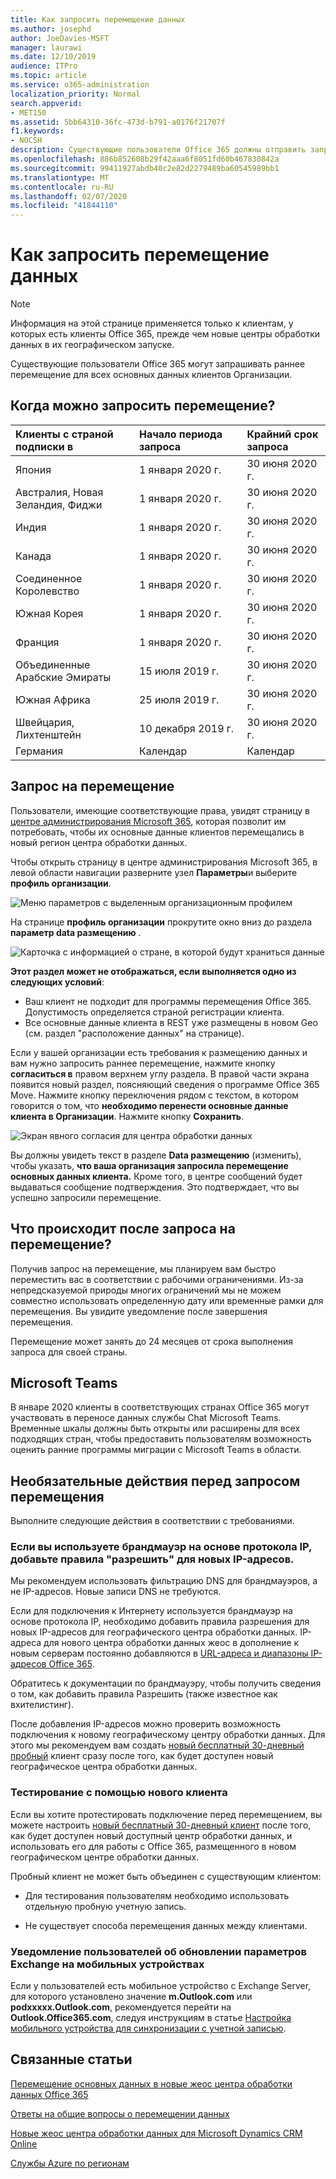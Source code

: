 ```yaml
---
title: Как запросить перемещение данных
ms.author: josephd
author: JoeDavies-MSFT
manager: laurawi
ms.date: 12/10/2019
audience: ITPro
ms.topic: article
ms.service: o365-administration
localization_priority: Normal
search.appverid:
- MET150
ms.assetid: 5bb64310-36fc-473d-b791-a0176f21707f
f1.keywords:
- NOCSH
description: Существующие пользователи Office 365 должны отправить запрос перед крайним сроком их страны, чтобы данные клиентов, участвующие в службах Office 365, перемещались на новый географию.
ms.openlocfilehash: 886b852608b29f42aaa6f8051fd60b467830842a
ms.sourcegitcommit: 99411927abdb40c2e82d2279489ba60545989bb1
ms.translationtype: MT
ms.contentlocale: ru-RU
ms.lasthandoff: 02/07/2020
ms.locfileid: "41844110"
---
```

# <a name="how-to-request-your-data-move"></a>Как запросить перемещение данных

> [!NOTE]
> Информация на этой странице применяется только к клиентам, у которых есть клиенты Office 365, прежде чем новые центры обработки данных в их географическом запуске. 
  
Существующие пользователи Office 365 могут запрашивать раннее перемещение для всех основных данных клиентов Организации.  
  
## <a name="when-can-i-request-a-move"></a>Когда можно запросить перемещение?

|**Клиенты с страной подписки в**|**Начало периода запроса**|**Крайний срок запроса**|
|:-----|:-----|:-----|
|Япония  <br/> |1 января 2020 г.  <br/> |30 июня 2020 г.  <br/> |
|Австралия, Новая Зеландия, Фиджи  <br/> |1 января 2020 г.  <br/> |30 июня 2020 г.  <br/> |
|Индия  <br/> |1 января 2020 г.  <br/> |30 июня 2020 г.  <br/> |
|Канада  <br/> |1 января 2020 г.  <br/> |30 июня 2020 г.  <br/> |
|Соединенное Королевство  <br/> |1 января 2020 г.  <br/> |30 июня 2020 г.  <br/> |
|Южная Корея  <br/> |1 января 2020 г.  <br/> |30 июня 2020 г.  <br/> |
|Франция  <br/> |1 января 2020 г.  <br/> |30 июня 2020 г.  <br/> |
|Объединенные Арабские Эмираты  <br/> |15 июля 2019 г.  <br/> |30 июня 2020 г.  <br/> |
|Южная Африка  <br/> |25 июля 2019 г.  <br/> |30 июня 2020 г.  <br/> |
|Швейцария, Лихтенштейн  <br/> |10 декабря 2019 г.  <br/> |30 июня 2020 г.  <br/> |
|Германия  <br/> |Календар  <br/> |Календар  <br/> |
   
## <a name="how-to-request-a-move"></a>Запрос на перемещение

Пользователи, имеющие соответствующие права, увидят страницу в [центре администрирования Microsoft 365](https://aka.ms/365admin), которая позволит им потребовать, чтобы их основные данные клиентов перемещались в новый регион центра обработки данных.  
  
Чтобы открыть страницу в центре администрирования Microsoft 365, в левой области навигации разверните узел **Параметры**и выберите **профиль организации**.
  
![Меню параметров с выделенным организационным профилем](media/22799fac-32b4-4f79-ae60-3f6ffb7cfbd7.png)
  
На странице **профиль организации** прокрутите окно вниз до раздела **параметр data размещению** . 
  
![Карточка с информацией о стране, в которой будут храниться данные](media/dataresidencyae.jpg)
  
**Этот раздел может не отображаться, если выполняется одно из следующих условий**:
- Ваш клиент не подходит для программы перемещения Office 365.  Допустимость определяется страной регистрации клиента.
- Все основные данные клиента в REST уже размещены в новом Geo (см. раздел "расположение данных" на странице). 
  
Если у вашей организации есть требования к размещению данных и вам нужно запросить раннее перемещение, нажмите кнопку **согласиться в** правом верхнем углу раздела. В правой части экрана появится новый раздел, поясняющий сведения о программе Office 365 Move. Нажмите кнопку переключения рядом с текстом, в котором говорится о том, что **необходимо перенести основные данные клиента в Организации**. Нажмите кнопку **Сохранить**.
  
![Экран явного согласия для центра обработки данных](media/dataresidencyflyoutae.jpg)
  
Вы должны увидеть текст в разделе **Data размещению** (изменить), чтобы указать, **что ваша организация запросила перемещение основных данных клиента.** Кроме того, в центре сообщений будет выдаваться сообщение подтверждения. Это подтверждает, что вы успешно запросили перемещение. 


  
## <a name="what-happens-after-requesting-a-move"></a>Что происходит после запроса на перемещение?

Получив запрос на перемещение, мы планируем вам быстро переместить вас в соответствии с рабочими ограничениями. Из-за непредсказуемой природы многих ограничений мы не можем совместно использовать определенную дату или временные рамки для перемещения. Вы увидите уведомление после завершения перемещения.
  
Перемещение может занять до 24 месяцев от срока выполнения запроса для своей страны.
  
## <a name="microsoft-teams"></a>Microsoft Teams

В январе 2020 клиенты в соответствующих странах Office 365 могут участвовать в переносе данных службы Chat Microsoft Teams.  Временные шкалы должны быть открыты или расширены для всех подходящих стран, чтобы предоставить пользователям возможность оценить ранние программы миграции с Microsoft Teams в области.   

## <a name="optional-actions-before-you-request-a-move"></a>Необязательные действия перед запросом перемещения

Выполните следующие действия в соответствии с требованиями.
  
### <a name="if-you-use-an-ip-based-firewall-add-allow-rules-for-the-new-ip-addresses"></a>Если вы используете брандмауэр на основе протокола IP, добавьте правила "разрешить" для новых IP-адресов.

Мы рекомендуем использовать фильтрацию DNS для брандмауэров, а не IP-адресов. Новые записи DNS не требуются.
  
Если для подключения к Интернету используется брандмауэр на основе протокола IP, необходимо добавить правила разрешения для новых IP-адресов для географического центра обработки данных. IP-адреса для нового центра обработки данных жеос в дополнение к новым серверам постоянно добавляются в [URL-адреса и диапазоны IP-адресов Office 365](https://go.microsoft.com/fwlink/p/?LinkId=229631).
  
Обратитесь к документации по брандмауэру, чтобы получить сведения о том, как добавить правила Разрешить (также известное как вхителистинг).
  
После добавления IP-адресов можно проверить возможность подключения к новому географическому центру обработки данных. Для этого мы рекомендуем вам создать [новый бесплатный 30-дневный пробный](https://go.microsoft.com/fwlink/?LinkId=522463) клиент сразу после того, как будет доступен новый географическое центра обработки данных. 
  
### <a name="test-using-a-new-tenant"></a>Тестирование с помощью нового клиента

Если вы хотите протестировать подключение перед перемещением, вы можете настроить [новый бесплатный 30-дневный клиент](https://go.microsoft.com/fwlink/?LinkId=522463) после того, как будет доступен новый доступный центр обработки данных, и использовать его для работы с Office 365, размещенного в новом географическом центре обработки данных. 
  
Пробный клиент не может быть объединен с существующим клиентом:
  
- Для тестирования пользователям необходимо использовать отдельную пробную учетную запись.
    
- Не существует способа перемещения данных между клиентами.
    
### <a name="notify-users-to-update-out-of-date-exchange-settings-on-mobile-devices"></a>Уведомление пользователей об обновлении параметров Exchange на мобильных устройствах

Если у пользователей есть мобильное устройство с Exchange Server, для которого установлено значение **m.Outlook.com** или **podxxxxx.Outlook.com**, рекомендуется перейти на **Outlook.Office365.com**, следуя инструкциям в статье [Настройка мобильного устройства для синхронизации с учетной записью](https://support.office.com/article/c9139caf-01ab-41a0-827c-3c06ee569ed3).

## <a name="related-topics"></a>Связанные статьи

[Перемещение основных данных в новые жеос центра обработки данных Office 365](moving-data-to-new-datacenter-geos.md)

[Ответы на общие вопросы о перемещении данных](data-move-faq.md)

[Новые жеос центра обработки данных для Microsoft Dynamics CRM Online](https://go.microsoft.com/fwlink/p/?Linkid=615924)
  
[Службы Azure по регионам](https://azure.microsoft.com/regions/)
  

